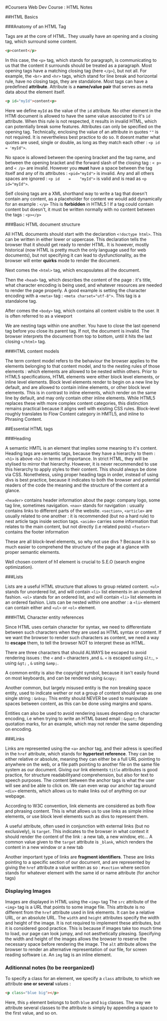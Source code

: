 #Coursera Web Dev Course : HTML Notes

##HTML Basics

###Anatomy of an HTML Tag

Tags are at the core of HTML.
They usually have an opening and a closing tag, which surround some content.

```html
<p>content</p>
```
In this case, the `<p>` tag, which stands for paragraph, is communicating to us that the content it surrounds should be treated as a paragraph.
Most opening tags have a matching closing tag (here `</p>`), but not all.
For example, the `<br>` and `<hr>` tags, which stand for line break and horizontal rule, have no closing tags, they are standalone.
Most tags can have a predefined **attribute**. Attribute is a **name/value pair** that serves as meta data about the element itself. 

```html
<p id="myId">content<p>
```
Here we define `myId` as the value of the `id` attribute.
No other element in the HTMl document is allowed to have the same value associated to it's `id` attribute. When this rule is not respected, it results in invalid HTML, which can potentially break some features.
Attributes can only be specified on the opening tag.
Technically, enclosing the value of an attribute in quotes `""` is not required. It is nevertheless best practice to do so. It doesnt matter what quotes are used, single or double, as long as they match each other : `<p id = 'myId">`.


No space is allowed between the opening bracket and the tag name, and between the opening bracket and the forward slash of the closing tag : `< p>` and `< /p>` are invalid.
However you **must** have a space between the tag itself and any of its attributes : `<pid="myId">` is invalid.
Any and all others spaces are ignored : `<p id    =    "myId">` is valid and is read as `<p id="myId">`.

Self closing tags are a XML shorthand way to write a tag that doesn't contain any content, as a placeholder for content we would add dynamically for an example : `</p>`
This is **forbidden** in HTML5 ! If a tag could contain content but doesn't, it must be written normally with no content between the tags : `<p></p>` 

###Basic HTML document structure

All HTML documents should start with the declaration `<!doctype html>`. This can be written in either lower or uppercase.
This declaration tells the browser that it should get ready to render HTML. It is however, mostly historical (now HTML is pretty much the only language used for web documents), but not specifying it can lead to dysfunctionality, as the browser will enter **quirks** mode to render the document.

Next comes the `<html>` tag, which encapsulates all the document.

Then the `<head>` tag,  which describes the content of the page : it's title, what character encoding is being used, and whatever resources are needed to render the page properly.
A good example is setting the character encoding with a `<meta>` tag : `<meta charset="utf-8">`. This tag is a standalone tag.

After comes the `<body>` tag, which contains all content visible to the user. It is often referred to as a viewport

We are nesting tags within one another. You have to close the last openend tag before you close its parent tag. If not, the document is invalid.
The browser interprets the document from top to bottom, until it hits the last closing `</html>` tag.

###HTML content models

The term content model refers to the behaviour the browser applies to the elements belonging to that content model, and to the nesting rules of those elements : which elements are allowed to be nested within others.
Prior to HTML5 specifications, HTML elements were either block level elements, or inline level elements.
Block level elements render to begin on a new line by default, and are allowed to contain inline elements, or other block level elements. This is in contrast to inline elements, which render on the same line by default, and may only contain other inline elements. 
While HTML5 replaces these with more complex content categories, this distinction remains practical because it aligns well with existing CSS rules. 
Block-level roughly translates to Flow Content category in HMTL5, and inline to Phrasing Content.

##Essential HTML tags

###Heading

A semantic HMTL is an element that implies some meaning to it's content. 
Heading tags are semantic tags, because they have a hierarchy to them : `<h1>` is above `<h2>` in terms of importance. 
In strict HTML, they will be stylised to mirror that hierarchy. However, it is never recommended to use this hierarchy to apply styles to their content. This should always be done via CSS.
Nonetheless, using proper heading tags in order, instead of using divs is best practice, because it indicates to both the browser and potential readers of the code the meaning and the structure of the content at a glance.

`<header>` contains header information about the page: company logo, some tag line, sometimes navigation.
`<nav>` stands for navigation : usually contains links to different parts of the website.
`<section>`, `<article>` are usually related to one another : it is recommended (but no a hard rule) to nest article tags inside section tags.
`<aside>` carries some information that relates to the main content, but not directly (i.e related posts)
`<footer>` contains the footer information

These are all block-level elements, so why not use divs ? Because it is so much easier to comprehend the structure of the page at a glance with proper semantic elements. 

Well chosen content of h1 element is crucial to S.E.O (search engine optimization).

###Lists

Lists are a useful HTML structure that allows to group related content.
`<ul>` stands for unordered list, and will contain `<li>` list elements in an unordered fashion.
`<ol>` stands for an ordered list, and will contain `<li>` list elements in an ordered fashion.
Lists can be nested within one another : a `<li>` element can contain either and `<ul>` or `<ol>` element.

###HTML Character entity references

Since HTML uses certain character for syntax, we need to differentiate between such characters when they are used as HTML syntax or content.
If we want the browser to render such characters as content, we need a way to **escape** them, to tell the browser NOT to interpret these as HTML.

There are three characters that should ALWAYS be escaped to avoid rendering issues : the `<` and `>` characters ,and `&`.
`<` is escaped using `&lt;`, `>` using `&gt;` , `&` using `&amp;`.

A common entity is also the copyright symbol, because it isn't easily found on most keyboards, and can be rendered using `&copy;`

Another common, but largely misused entity is the non breaking space entity, used to indicate wether or not a group of content should wrap as one single string : `&nbsp;`
This entity should NEVER be used to manipulate spaces between content, as this can be done using margins and spans. 

Entities can also be used to avoid rendering issues depending on character encoding, i.e when trying to write an HTML based email : `&quot;` for quotation marks, for an example, which may not render the same depending on encoding. 

###Links

Links are represented using the `<a>` anchor tag, and their adress is specified in the `href` attribute, which stands for **hypertext reference**.
They can be either relative or absolute, meaning they can either be a full URL pointing to anywhere on the web, or a file path pointing to another file on the same file system as our document.
Giving our link elements `title` attributes is good practice, for structure readabilityand comprehension, but also for text to speech purposes.
The content between the anchor tags is what the user will see and be able to click on. We can even wrap our anchor tag around `<div>` elements, which allows us to make links out of anything on our webpage.

According to W3C convention, link elements are considered as both flow and phrasing content. This is what allows us to use links as simple inline elements, or use block level elements such as divs to represent them. 

A useful attribute, often used in conjunction with external links (but no exclusively), is `target`. This indicates to the browser in what context it should render the content of the link : a new tab, a new window, etc...
A common value given to the `target` attribute is `_blank`, which renders the content in a new window or a new tab

Another important type of links are **fragment identifiers**.
These are links pointing to a specific section of our document, and are represented by giving the `href` attribute a value written as so : `#section` where section stands for whatever element with the same id or name attribute (for anchor tags)

### Displaying Images

Images are displayed in HTML using the `<img>` tag
The `src` attribute of the `<img>` tag is a URL that points to some image file. This attribute is no different from the `href` attribute used in link elements. It can be a relative URL, or an absolute URL.
The `width` and `height` attributes specify the width and height of the image. It is not required to implement these attributes, but it is considered good practice. This is because if images take too much time to load, our page can look jumpy, and not aesthetically pleasing. Specifying the width and height of the images allows the browser to reserve the necessary space before rendering the image.
The `alt` attribute allows the browser to render an alternative representation of our file, for screen reading software i.e.
An `img` tag is an inline element.

### Aditionnal notes (to be reorganized)

To specify a class for an element, we specify a `class` attribute, to which we attribute **one or several** values :
```html
<p class="blue big"></p>
```
Here, this `p` element belongs to both `blue` and `big` classes. The way we attribute several classes to the attribute is simply by appending a space to the first value, and so on. 





 




